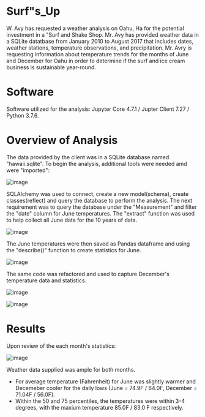 # Surf"s_Up
W. Avy has requested a weather analysis on Oahu, Ha for the potential investment in a "Surf and Shake Shop.  Mr. Avy has provided weather data in a SQLite datatbase from January 2010 to August 2017 that includes dates, weather stations, temperature observations, and precipitation. Mr. Avry is requesting information about temperature trends for the months of June and December for Oahu in order to determine if the surf and ice cream business is sustainable year-round.

# Software
Software utilized for the analysis:  Jupyter Core 4.7.1 / Jupter Client 7.27 / Python 3.7.6.

# Overview of Analysis
The data provided by the client was in a SQLite database named "hawaii.sqlite".  To begin the analysis, additional tools were needed amd were "imported":

![image](https://user-images.githubusercontent.com/89953246/139586514-38f82522-4b7f-4d5f-ade5-704b8bc7c1d7.png)

SQLAlchemy was used to connect, create a new model(schema), create classes(reflect) and query the database to perform the analysis. The next requirement was to query the database under the "Measurement" and filter the "date" column for June temperatures. The "extract" function was used to help collect all June data for the 10 years of data.

![image](https://user-images.githubusercontent.com/89953246/139586644-0b34fe88-d6fc-4816-9288-99f84351f694.png)

The June temperatures were then saved as Pandas dataframe and using the "describe()" function to create statistics for June.

![image](https://user-images.githubusercontent.com/89953246/139586795-d4c1aedc-c76e-4a16-8d83-34327796bcb0.png)

The same code was refactored and used to capture December's temperature data and statistics.

![image](https://user-images.githubusercontent.com/89953246/139587259-dd9e8124-c78e-43f1-b1b7-5a3e63648c0a.png)

![image](https://user-images.githubusercontent.com/89953246/139587340-6203be3c-e212-4009-957c-21097ae575c2.png)

# Results
Upon review of the each month's statistics:

![image](https://user-images.githubusercontent.com/89953246/139587486-d69868d7-bafc-475c-aa85-5b9a0d953f8e.png)

Weather data supplied was ample for both months.  

  - For average temperature (Fahrenheit) for June was slightly warmer and Decemeber cooler for the daily lows (June = 74.9F / 64.0F, December = 71.04F / 56.0F).  
  - Within the 50 and 75 percentiles, the temperatures were within 3-4 degrees, with the maxium temperature 85.0F / 83.0 F respectively.
